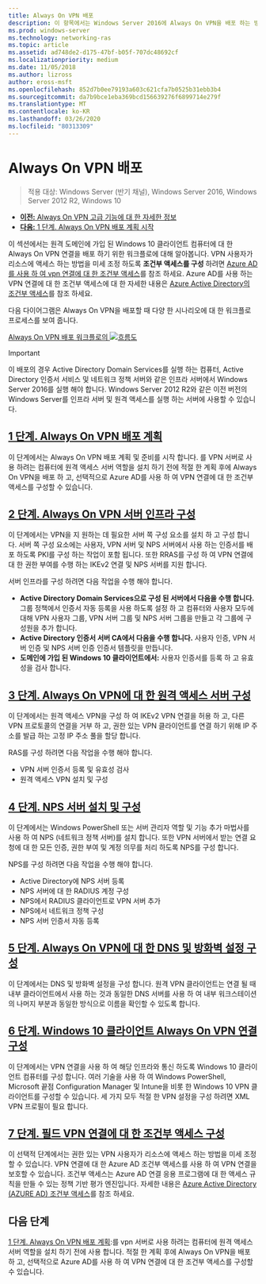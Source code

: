 ```yaml
---
title: Always On VPN 배포
description: 이 항목에서는 Windows Server 2016에 Always On VPN을 배포 하는 방법에 대 한 자세한 지침을 제공 합니다.
ms.prod: windows-server
ms.technology: networking-ras
ms.topic: article
ms.assetid: ad748de2-d175-47bf-b05f-707dc48692cf
ms.localizationpriority: medium
ms.date: 11/05/2018
ms.author: lizross
author: eross-msft
ms.openlocfilehash: 852d7b0ee79193a603c621cfa7b0525b31ebb3b4
ms.sourcegitcommit: da7b9bce1eba369bcd156639276f6899714e279f
ms.translationtype: MT
ms.contentlocale: ko-KR
ms.lasthandoff: 03/26/2020
ms.locfileid: "80313309"
---
```

# <a name="deploy-always-on-vpn"></a>Always On VPN 배포

>적용 대상: Windows Server (반기 채널), Windows Server 2016, Windows Server 2012 R2, Windows 10

- [**이전:** Always On VPN 고급 기능에 대 한 자세한 정보](always-on-vpn-adv-options.md)
- [**다음:** 1 단계. Always On VPN 배포 계획 시작](always-on-vpn-deploy-planning.md)

이 섹션에서는 원격 도메인에 가입 된 Windows 10 클라이언트 컴퓨터에 대 한 Always On VPN 연결을 배포 하기 위한 워크플로에 대해 알아봅니다. VPN 사용자가 리소스에 액세스 하는 방법을 미세 조정 하도록 **조건부 액세스를 구성** 하려면 [Azure AD를 사용 하 여 vpn 연결에 대 한 조건부 액세스](../../ad-ca-vpn-connectivity-windows10.md)를 참조 하세요. Azure AD를 사용 하는 VPN 연결에 대 한 조건부 액세스에 대 한 자세한 내용은 [Azure Active Directory의 조건부 액세스](https://docs.microsoft.com/azure/active-directory/active-directory-conditional-access-azure-portal)를 참조 하세요. 

다음 다이어그램은 Always On VPN을 배포할 때 다양 한 시나리오에 대 한 워크플로 프로세스를 보여 줍니다.

[Always On VPN 배포 워크플로의 ![흐름도](../../../../media/Always-On-Vpn/always-on-vpn-deployment-workflow-sm.png)](../../../../media/Always-On-Vpn/always-on-vpn-deployment-workflow.png)

> [!IMPORTANT]
> 이 배포의 경우 Active Directory Domain Services를 실행 하는 컴퓨터, Active Directory 인증서 서비스 및 네트워크 정책 서버와 같은 인프라 서버에서 Windows Server 2016를 실행 해야 합니다. Windows Server 2012 R2와 같은 이전 버전의 Windows Server를 인프라 서버 및 원격 액세스를 실행 하는 서버에 사용할 수 있습니다.

## <a name="step-1-plan-the-always-on-vpn-deployment"></a>[1 단계. Always On VPN 배포 계획](always-on-vpn-deploy-planning.md)

이 단계에서는 Always On VPN 배포 계획 및 준비를 시작 합니다. 를 VPN 서버로 사용 하려는 컴퓨터에 원격 액세스 서버 역할을 설치 하기 전에 적절 한 계획 후에 Always On VPN을 배포 하 고, 선택적으로 Azure AD를 사용 하 여 VPN 연결에 대 한 조건부 액세스를 구성할 수 있습니다.

## <a name="step-2-configure-the-always-on-vpn-server-infrastructure"></a>[2 단계. Always On VPN 서버 인프라 구성](vpn-deploy-server-infrastructure.md)

이 단계에서는 VPN을 지 원하는 데 필요한 서버 쪽 구성 요소를 설치 하 고 구성 합니다. 서버 쪽 구성 요소에는 사용자, VPN 서버 및 NPS 서버에서 사용 하는 인증서를 배포 하도록 PKI를 구성 하는 작업이 포함 됩니다.  또한 RRAS를 구성 하 여 VPN 연결에 대 한 권한 부여를 수행 하는 IKEv2 연결 및 NPS 서버를 지원 합니다.

서버 인프라를 구성 하려면 다음 작업을 수행 해야 합니다.

- **Active Directory Domain Services으로 구성 된 서버에서 다음을 수행 합니다.** 그룹 정책에서 인증서 자동 등록을 사용 하도록 설정 하 고 컴퓨터와 사용자 모두에 대해 VPN 사용자 그룹, VPN 서버 그룹 및 NPS 서버 그룹을 만들고 각 그룹에 구성원을 추가 합니다.
- **Active Directory 인증서 서버 CA에서 다음을 수행 합니다.** 사용자 인증, VPN 서버 인증 및 NPS 서버 인증 인증서 템플릿을 만듭니다.
- **도메인에 가입 된 Windows 10 클라이언트에서:** 사용자 인증서를 등록 하 고 유효성을 검사 합니다.

## <a name="step-3-configure-the-remote-access-server-for-always-on-vpn"></a>[3 단계. Always On VPN에 대 한 원격 액세스 서버 구성](vpn-deploy-ras.md)

이 단계에서는 원격 액세스 VPN을 구성 하 여 IKEv2 VPN 연결을 허용 하 고, 다른 VPN 프로토콜의 연결을 거부 하 고, 권한 있는 VPN 클라이언트를 연결 하기 위해 IP 주소를 발급 하는 고정 IP 주소 풀을 할당 합니다.

RAS를 구성 하려면 다음 작업을 수행 해야 합니다.

- VPN 서버 인증서 등록 및 유효성 검사
- 원격 액세스 VPN 설치 및 구성

## <a name="step-4-install-and-configure-the-nps-server"></a>[4 단계. NPS 서버 설치 및 구성](vpn-deploy-nps.md)

이 단계에서는 Windows PowerShell 또는 서버 관리자 역할 및 기능 추가 마법사를 사용 하 여 NPS (네트워크 정책 서버)를 설치 합니다. 또한 VPN 서버에서 받는 연결 요청에 대 한 모든 인증, 권한 부여 및 계정 의무를 처리 하도록 NPS를 구성 합니다.

NPS를 구성 하려면 다음 작업을 수행 해야 합니다.

- Active Directory에 NPS 서버 등록
- NPS 서버에 대 한 RADIUS 계정 구성
- NPS에서 RADIUS 클라이언트로 VPN 서버 추가
- NPS에서 네트워크 정책 구성
- NPS 서버 인증서 자동 등록

## <a name="step-5-configure-dns-and-firewall-settings-for-always-on-vpn"></a>[5 단계. Always On VPN에 대 한 DNS 및 방화벽 설정 구성](vpn-deploy-dns-firewall.md)

이 단계에서는 DNS 및 방화벽 설정을 구성 합니다. 원격 VPN 클라이언트는 연결 될 때 내부 클라이언트에서 사용 하는 것과 동일한 DNS 서버를 사용 하 여 내부 워크스테이션의 나머지 부분과 동일한 방식으로 이름을 확인할 수 있도록 합니다. 

## <a name="step-6-configure-windows-10-client-always-on-vpn-connections"></a>[6 단계. Windows 10 클라이언트 Always On VPN 연결 구성](vpn-deploy-client-vpn-connections.md)

이 단계에서는 VPN 연결을 사용 하 여 해당 인프라와 통신 하도록 Windows 10 클라이언트 컴퓨터를 구성 합니다. 여러 기술을 사용 하 여 Windows PowerShell, Microsoft 끝점 Configuration Manager 및 Intune을 비롯 한 Windows 10 VPN 클라이언트를 구성할 수 있습니다. 세 가지 모두 적절 한 VPN 설정을 구성 하려면 XML VPN 프로필이 필요 합니다.

## <a name="step-7-optional-configure-conditional-access-for-vpn-connectivity"></a>[7 단계. 필드 VPN 연결에 대 한 조건부 액세스 구성](../../ad-ca-vpn-connectivity-windows10.md)

이 선택적 단계에서는 권한 있는 VPN 사용자가 리소스에 액세스 하는 방법을 미세 조정할 수 있습니다. VPN 연결에 대 한 Azure AD 조건부 액세스를 사용 하 여 VPN 연결을 보호할 수 있습니다. 조건부 액세스는 Azure AD 연결 응용 프로그램에 대 한 액세스 규칙을 만들 수 있는 정책 기반 평가 엔진입니다. 자세한 내용은 [Azure Active Directory (AZURE AD) 조건부 액세스](https://docs.microsoft.com/azure/active-directory/active-directory-conditional-access-azure-portal)를 참조 하세요.

## <a name="next-step"></a>다음 단계

[1 단계. Always On VPN 배포 계획](always-on-vpn-deploy-planning.md):를 vpn 서버로 사용 하려는 컴퓨터에 원격 액세스 서버 역할을 설치 하기 전에 사용 합니다. 적절 한 계획 후에 Always On VPN을 배포 하 고, 선택적으로 Azure AD를 사용 하 여 VPN 연결에 대 한 조건부 액세스를 구성할 수 있습니다.  
